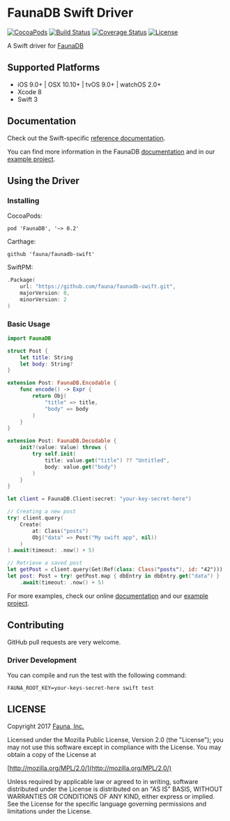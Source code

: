 # FaunaDB Swift Driver

[![CocoaPods](https://img.shields.io/cocoapods/v/FaunaDB.svg)](http://cocoapods.org/pods/FaunaDB)
[![Build Status](https://travis-ci.org/fauna/faunadb-swift.svg?branch=master)](https://travis-ci.org/fauna/faunadb-swift)
[![Coverage Status](https://codecov.io/gh/fauna/faunadb-swift/branch/master/graph/badge.svg)](https://codecov.io/gh/fauna/faunadb-swift)
[![License](https://img.shields.io/badge/license-MPL_2.0-blue.svg?maxAge=2592000)](https://raw.githubusercontent.com/fauna/faunadb-swift/master/LICENSE)

A Swift driver for [FaunaDB](https://fauna.com)

## Supported Platforms

* iOS 9.0+ | OSX 10.10+ | tvOS 9.0+ | watchOS 2.0+
* Xcode 8
* Swift 3

## Documentation

Check out the Swift-specific [reference documentation](http://fauna.github.io/faunadb-swift/).

You can find more information in the FaunaDB [documentation](https://fauna.com/documentation)
and in our [example project](https://github.com/fauna/faunadb-swift/tree/master/Example).

## Using the Driver

### Installing

CocoaPods:

```
pod 'FaunaDB', '~> 0.2'
```

Carthage:

```
github 'fauna/faunadb-swift'
```

SwiftPM:

```swift
.Package(
    url: "https://github.com/fauna/faunadb-swift.git",
    majorVersion: 0,
    minorVersion: 2
)
```

### Basic Usage

```swift
import FaunaDB

struct Post {
    let title: String
    let body: String?
}

extension Post: FaunaDB.Encodable {
    func encode() -> Expr {
        return Obj(
            "title" => title,
            "body" => body
        )
    }
}

extension Post: FaunaDB.Decodable {
    init?(value: Value) throws {
        try self.init(
            title: value.get("title") ?? "Untitled",
            body: value.get("body")
        )
    }
}

let client = FaunaDB.Client(secret: "your-key-secret-here")

// Creating a new post
try! client.query(
    Create(
        at: Class("posts")
        Obj("data" => Post("My swift app", nil))
    )
).await(timeout: .now() + 5)

// Retrieve a saved post
let getPost = client.query(Get(Ref(class: Class("posts"), id: "42")))
let post: Post = try! getPost.map { dbEntry in dbEntry.get("data") }
    .await(timeout: .now() + 5)
```

For more examples, check our online [documentation](https://fauna.com/documentation)
and our [example project](https://github.com/fauna/faunadb-swift/tree/master/Example).

## Contributing

GitHub pull requests are very welcome.

### Driver Development

You can compile and run the test with the following command:

```
FAUNA_ROOT_KEY=your-keys-secret-here swift test
```

## LICENSE

Copyright 2017 [Fauna, Inc.](https://fauna.com/)

Licensed under the Mozilla Public License, Version 2.0 (the
"License"); you may not use this software except in compliance with
the License. You may obtain a copy of the License at

[http://mozilla.org/MPL/2.0/](http://mozilla.org/MPL/2.0/)

Unless required by applicable law or agreed to in writing, software
distributed under the License is distributed on an "AS IS" BASIS,
WITHOUT WARRANTIES OR CONDITIONS OF ANY KIND, either express or
implied. See the License for the specific language governing
permissions and limitations under the License.
